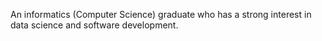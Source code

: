 An informatics (Computer Science) graduate who has a strong interest in data science and software development.
